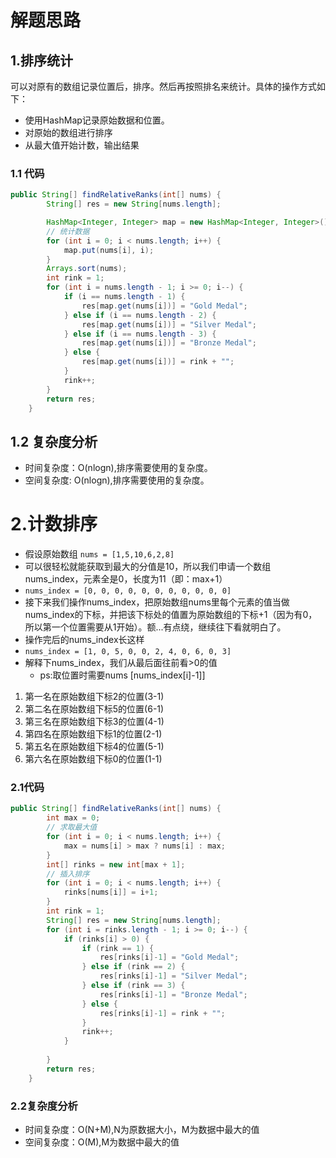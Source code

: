 # 解题思路

## 1.排序统计

可以对原有的数组记录位置后，排序。然后再按照排名来统计。具体的操作方式如下：

* 使用HashMap记录原始数据和位置。
* 对原始的数组进行排序
* 从最大值开始计数，输出结果

### 1.1 代码

```java
public String[] findRelativeRanks(int[] nums) {
		String[] res = new String[nums.length];

		HashMap<Integer, Integer> map = new HashMap<Integer, Integer>();
		// 统计数据
		for (int i = 0; i < nums.length; i++) {
			map.put(nums[i], i);
		}
		Arrays.sort(nums);
		int rink = 1;
		for (int i = nums.length - 1; i >= 0; i--) {
			if (i == nums.length - 1) {
				res[map.get(nums[i])] = "Gold Medal";
			} else if (i == nums.length - 2) {
				res[map.get(nums[i])] = "Silver Medal";
			} else if (i == nums.length - 3) {
				res[map.get(nums[i])] = "Bronze Medal";
			} else {
				res[map.get(nums[i])] = rink + "";
			}
			rink++;
		}
		return res;
	}
```

## 1.2 复杂度分析

* 时间复杂度：O(nlogn),排序需要使用的复杂度。
* 空间复杂度:   O(nlogn),排序需要使用的复杂度。

# 2.计数排序

- 假设原始数组 `nums = [1,5,10,6,2,8]`
- 可以很轻松就能获取到最大的分值是10，所以我们申请一个数组nums_index，元素全是0，长度为11（即：max+1）
- `nums_index = [0, 0, 0, 0, 0, 0, 0, 0, 0, 0, 0]`
- 接下来我们操作nums_index，把原始数组nums里每个元素的值当做nums_index的下标，并把该下标处的值置为原始数组的下标+1（因为有0，所以第一个位置需要从1开始）。额...有点绕，继续往下看就明白了。
- 操作完后的nums_index长这样
- `nums_index = [1, 0, 5, 0, 0, 2, 4, 0, 6, 0, 3]`
- 解释下nums_index，我们从最后面往前看>0的值
  - ps:取位置时需要nums [nums_index[i]-1]]

1. 第一名在原始数组下标2的位置(3-1)
2. 第二名在原始数组下标5的位置(6-1)
3. 第三名在原始数组下标3的位置(4-1)
4. 第四名在原始数组下标1的位置(2-1)
5. 第五名在原始数组下标4的位置(5-1)
6. 第六名在原始数组下标0的位置(1-1)

### 2.1代码

```java
public String[] findRelativeRanks(int[] nums) {
		int max = 0;
		// 求取最大值
		for (int i = 0; i < nums.length; i++) {
			max = nums[i] > max ? nums[i] : max;
		}
		int[] rinks = new int[max + 1];
		// 插入排序
		for (int i = 0; i < nums.length; i++) {
			rinks[nums[i]] = i+1;
		}
		int rink = 1;
		String[] res = new String[nums.length];
		for (int i = rinks.length - 1; i >= 0; i--) {
			if (rinks[i] > 0) {
				if (rink == 1) {
					res[rinks[i]-1] = "Gold Medal";
				} else if (rink == 2) {
					res[rinks[i]-1] = "Silver Medal";
				} else if (rink == 3) {
					res[rinks[i]-1] = "Bronze Medal";
				} else {
					res[rinks[i]-1] = rink + "";
				}
				rink++;
			}
			
		}
		return res;
	}
```

### 2.2复杂度分析

* 时间复杂度：O(N+M),N为原数据大小，M为数据中最大的值
* 空间复杂度：O(M),M为数据中最大的值